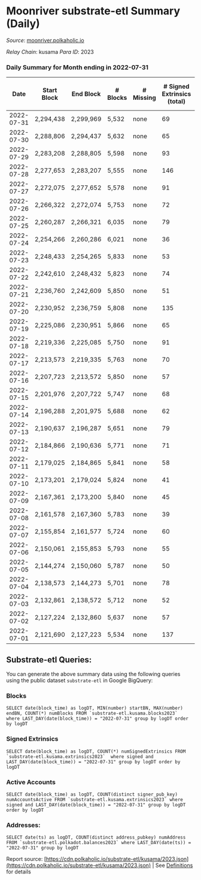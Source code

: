# Moonriver substrate-etl Summary (Daily)

_Source_: [moonriver.polkaholic.io](https://moonriver.polkaholic.io)

*Relay Chain*: kusama
*Para ID*: 2023



### Daily Summary for Month ending in 2022-07-31


| Date | Start Block | End Block | # Blocks | # Missing | # Signed Extrinsics (total) | # Active Accounts | # Addresses with Balances | # Events | # Transfers | # XCM Transfers In | # XCM Transfers Out |
| ---- | ----------- | --------- | -------- | --------- | --------------------------- | ----------------- | ------------------------- | -------- | ----------- | ------------------ | ------------------- |
| 2022-07-31 | 2,294,438 | 2,299,969 | 5,532 | none  | 69 | 27 | 562,043 | 585,349 | 10,153 ($5,994,641.55) | 68 ($66,495.64) | 75 ($141,635.04) |
| 2022-07-30 | 2,288,806 | 2,294,437 | 5,632 | none  | 65 | 33 | 558,373 | 647,390 | 12,429 ($9,704,436.39) | 62 ($178,456.26) | 53 ($41,138.23) |
| 2022-07-29 | 2,283,208 | 2,288,805 | 5,598 | none  | 93 | 37 | 558,252 | 570,140 | 8,214 ($6,733,914.94) | 60 ($90,305.73) | 68 ($183,304.14) |
| 2022-07-28 | 2,277,653 | 2,283,207 | 5,555 | none  | 146 | 41 | 557,996 | 619,310 | 10,035 ($8,972,952.63) | 82 ($240,382.49) | 113 ($84,706.67) |
| 2022-07-27 | 2,272,075 | 2,277,652 | 5,578 | none  | 91 | 45 | 557,962 | 592,832 | 7,832 ($5,439,626.53) | 50 ($95,177.39) | 86 ($142,919.57) |
| 2022-07-26 | 2,266,322 | 2,272,074 | 5,753 | none  | 72 | 35 | 557,662 | 609,391 | 8,530 ($9,527,005.02) | 28 ($119,861.51) | 60 ($12,250.83) |
| 2022-07-25 | 2,260,287 | 2,266,321 | 6,035 | none  | 79 | 50 | 556,714 | 603,013 | 7,994 ($4,771,187.05) | 78 ($73,060.43) | 87 ($22,076.42) |
| 2022-07-24 | 2,254,266 | 2,260,286 | 6,021 | none  | 36 | 27 | 556,890 | 608,015 | 7,802 ($6,010,537.49) | 47 ($40,304.23) | 69 ($20,709.56) |
| 2022-07-23 | 2,248,433 | 2,254,265 | 5,833 | none  | 53 | 32 | 557,337 | 633,747 | 9,444 ($5,309,000.91) | 33 ($56,574.03) | 48 ($37,254.85) |
| 2022-07-22 | 2,242,610 | 2,248,432 | 5,823 | none  | 74 | 40 | 555,719 | 807,727 | 11,841 ($7,154,808.95) | 50 ($186,895.52) | 156 ($222,821.58) |
| 2022-07-21 | 2,236,760 | 2,242,609 | 5,850 | none  | 51 | 29 | 555,879 | 716,759 | 11,631 ($8,254,847.29) | 73 ($124,206.70) | 56 ($40,498.33) |
| 2022-07-20 | 2,230,952 | 2,236,759 | 5,808 | none  | 135 | 65 | 555,690 | 608,400 | 10,374 ($5,852,952.02) | 69 ($118,448.46) | 92 ($93,966.50) |
| 2022-07-19 | 2,225,086 | 2,230,951 | 5,866 | none  | 65 | 46 | 555,811 | 636,322 | 9,133 ($5,320,394.70) | 41 ($20,803.80) | 68 ($58,391.02) |
| 2022-07-18 | 2,219,336 | 2,225,085 | 5,750 | none  | 91 | 47 | 555,952 | 636,595 | 11,119 ($7,714,179.17) | 61 ($61,103.39) | 83 ($128,274.44) |
| 2022-07-17 | 2,213,573 | 2,219,335 | 5,763 | none  | 70 | 35 | 556,096 | 520,326 | 8,315 ($8,183,041.75) | 35 ($59,998.44) | 78 ($89,875.38) |
| 2022-07-16 | 2,207,723 | 2,213,572 | 5,850 | none  | 57 | 26 | 555,575 | 666,876 | 12,215 ($9,224,396.49) | 45 ($79,096.82) | 43 ($30,986.68) |
| 2022-07-15 | 2,201,976 | 2,207,722 | 5,747 | none  | 68 | 38 | 555,742 | 596,942 | 10,705 ($5,121,995.19) | 77 ($78,866.99) | 100 ($118,633.68) |
| 2022-07-14 | 2,196,288 | 2,201,975 | 5,688 | none  | 62 | 42 | 555,876 | 526,482 | 9,063 ($3,549,006.97) | 63 ($64,342.88) | 75 ($51,992.24) |
| 2022-07-13 | 2,190,637 | 2,196,287 | 5,651 | none  | 79 | 43 | 554,981 | 636,569 | 10,993 ($9,557,976.70) | 62 ($107,260.87) | 77 ($80,089.58) |
| 2022-07-12 | 2,184,866 | 2,190,636 | 5,771 | none  | 71 | 34 | 554,915 | 547,574 | 8,050 ($3,877,908.47) | 55 ($82,676.00) | 60 ($114,742.68) |
| 2022-07-11 | 2,179,025 | 2,184,865 | 5,841 | none  | 58 | 25 | 555,077 | 530,747 | 7,152 ($3,499,739.10) | 36 ($57,108.53) | 35 ($627,517.12) |
| 2022-07-10 | 2,173,201 | 2,179,024 | 5,824 | none  | 41 | 28 | 554,697 | 513,928 | 7,062 ($1,862,718.50) | 33 ($41,616.43) | 45 ($18,941.31) |
| 2022-07-09 | 2,167,361 | 2,173,200 | 5,840 | none  | 45 | 28 | 554,687 | 504,772 | 7,265 ($3,653,251.07) | 30 ($91,190.32) | 40 ($142,431.21) |
| 2022-07-08 | 2,161,578 | 2,167,360 | 5,783 | none  | 39 | 25 | 554,769 | 594,345 | 8,256 ($2,343,382.95) | 48 ($17,610.63) | 51 ($32,743.53) |
| 2022-07-07 | 2,155,854 | 2,161,577 | 5,724 | none  | 60 | 34 | 554,884 | 543,839 | 8,809 ($15,715,926.68) | 60 ($4,036,560.10) | 56 ($215,609.10) |
| 2022-07-06 | 2,150,061 | 2,155,853 | 5,793 | none  | 55 | 27 | 553,834 | 628,877 | 8,877 ($17,969,611.81) | 61 ($113,237.28) | 67 ($112,088.21) |
| 2022-07-05 | 2,144,274 | 2,150,060 | 5,787 | none  | 50 | 26 | 553,358 | 641,932 | 9,919 ($7,110,611.15) | 52 ($109,106.91) | 58 ($52,982.60) |
| 2022-07-04 | 2,138,573 | 2,144,273 | 5,701 | none  | 78 | 31 | 553,172 | 705,438 | 12,503 ($6,174,299.02) | 81 ($549,939.68) | 59 ($57,628.03) |
| 2022-07-03 | 2,132,861 | 2,138,572 | 5,712 | none  | 52 | 27 | 553,155 | 584,745 | 9,215 ($4,984,076.90) | 72 ($141,561.54) | 32 ($156,656.64) |
| 2022-07-02 | 2,127,224 | 2,132,860 | 5,637 | none  | 57 | 31 | 553,246 | 687,130 | 13,500 ($8,574,048.08) | 84 ($104,616.31) | 78 ($210,977.62) |
| 2022-07-01 | 2,121,690 | 2,127,223 | 5,534 | none  | 137 | 51 | 552,340 | 1,131,356 | 27,760 ($29,326,287.70) | 201 ($318,256.58) | 164 ($250,664.08) |

## Substrate-etl Queries:
You can generate the above summary data using the following queries using the public dataset `substrate-etl` in Google BigQuery:


### Blocks
```
SELECT date(block_time) as logDT, MIN(number) startBN, MAX(number) endBN, COUNT(*) numBlocks FROM `substrate-etl.kusama.blocks2023`  where LAST_DAY(date(block_time)) = "2022-07-31" group by logDT order by logDT
```


### Signed Extrinsics
```
SELECT date(block_time) as logDT, COUNT(*) numSignedExtrinsics FROM `substrate-etl.kusama.extrinsics2023`  where signed and LAST_DAY(date(block_time)) = "2022-07-31" group by logDT order by logDT
```


### Active Accounts
```
SELECT date(block_time) as logDT, COUNT(distinct signer_pub_key) numAccountsActive FROM `substrate-etl.kusama.extrinsics2023` where signed and LAST_DAY(date(block_time)) = "2022-07-31" group by logDT order by logDT
```


### Addresses:
```
SELECT date(ts) as logDT, COUNT(distinct address_pubkey) numAddress FROM `substrate-etl.polkadot.balances2023` where LAST_DAY(date(ts)) = "2022-07-31" group by logDT
```



Report source: [https://cdn.polkaholic.io/substrate-etl/kusama/2023.json](https://cdn.polkaholic.io/substrate-etl/kusama/2023.json) | See [Definitions](/DEFINITIONS.md) for details

